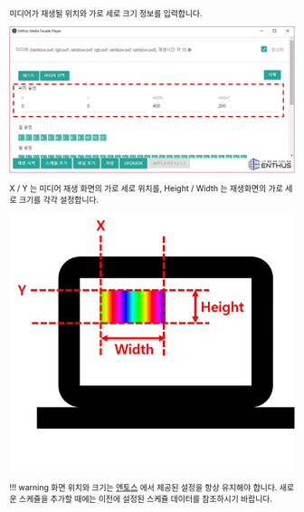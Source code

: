 미디어가 재생될 위치와 가로 세로 크기 정보를 입력합니다.

![](img/position_setting.jpg)

X / Y 는 미디어 재생 화면의 가로 세로 위치를, Height / Width 는 재생화면의 가로 세로 크기를 각각 설정합니다.

![](img/position.jpg)

!!! warning
    화면 위치와 크기는 [엔토스](www.etslight.co.kr) 에서 제공된 설정을 항상 유지해야 합니다. 새로운 스케쥴을 추가할 때에는 이전에 설정된 스케쥴 데이터를 참조하시기 바랍니다.